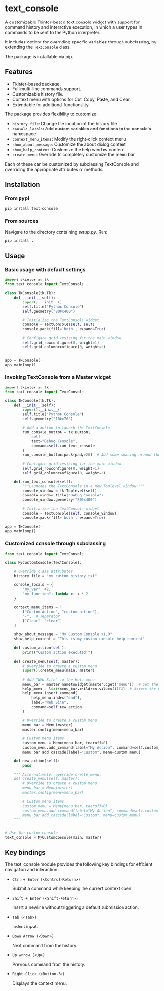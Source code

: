 # text_console

A customizable Tkinter-based text console widget with support for command history and interactive execution, in which a user types in commands to be sent to the Python interpreter.

It includes options for overriding specific variables through subclassing, by extending the `TextConsole` class.

The package is installable via pip.

## Features

- Tkinter-based package.
- Full multi-line commands support.
- Customizable history file.
- Context menu with options for Cut, Copy, Paste, and Clear.
- Extendable for additional functionality.

The package provides flexibility to customize:

- `history_file`: Change the location of the history file
- `console_locals`: Add custom variables and functions to the console's namespace
- `context_menu_items`: Modify the right-click context menu
- `show_about_message`: Customize the about dialog content
- `show_help_content`: Customize the help window content
- `create_menu`: Override to completely customize the menu bar

Each of these can be customized by subclassing TextConsole and overriding the appropriate attributes or methods.

## Installation

### From pypi

```bash
pip install text-console
```

### From sources

Navigate to the directory containing *setup.py*. Run:

```
pip install .
```

## Usage

### Basic usage with default settings

```python
import tkinter as tk
from text_console import TextConsole

class TkConsole(tk.Tk):
    def __init__(self):
        super().__init__()
        self.title("Python Console")
        self.geometry("800x400")

        # Initialize the TextConsole widget
        console = TextConsole(self, self)
        console.pack(fill='both', expand=True)

        # Configure grid resizing for the main window
        self.grid_rowconfigure(0, weight=1)
        self.grid_columnconfigure(0, weight=1)


app = TkConsole()
app.mainloop()
```

### Invoking TextConsole from a Master widget

```python
import tkinter as tk
from text_console import TextConsole

class TkConsole(tk.Tk):
    def __init__(self):
        super().__init__()
        self.title("Python Console")
        self.geometry("100x70")

        # Add a button to launch the TextConsole
        run_console_button = tk.Button(
            self, 
            text="Debug Console", 
            command=self.run_text_console
        )
        run_console_button.pack(pady=20)  # Add some spacing around the button

        # Configure grid resizing for the main window
        self.grid_rowconfigure(0, weight=1)
        self.grid_columnconfigure(0, weight=1)

    def run_text_console(self):
        """Launches the TextConsole in a new Toplevel window."""
        console_window = tk.Toplevel(self)
        console_window.title("Debug Console")
        console_window.geometry("800x400")

        # Initialize the TextConsole widget
        console = TextConsole(self, console_window)
        console.pack(fill='both', expand=True)

app = TkConsole()
app.mainloop()
```

### Customized console through subclassing

```python
from text_console import TextConsole

class MyCustomConsole(TextConsole):

    # Override class attributes
    history_file = "my_custom_history.txt"

    console_locals = {
        "my_var": 42,
        "my_function": lambda x: x * 2
    }

    context_menu_items = [
        ("Custom Action", "custom_action"),
        "-",  # separator
        ("Clear", "clear")
    ]

    show_about_message = "My Custom Console v1.0"
    show_help_content = "This is my custom console help content"
    
    def custom_action(self):
        print("Custom action executed!")
    
    def create_menu(self, master):
        # Override to create a custom menu
        super().create_menu(main, master)
        
        # Add "Web Site" to the Help menu
        menu_bar = master.nametowidget(master.cget('menu'))  # Get the menu widget
        help_menu = list(menu_bar.children.values())[2]  # Access the Help menu (third = 2)
        help_menu.insert_command(
            help_menu.index("end"),
            label="Web Site",
            command=self.new_action
        )

        # Override to create a custom menu
        menu_bar = Menu(master)
        master.config(menu=menu_bar)
        
        # Custom menu items
        custom_menu = Menu(menu_bar, tearoff=0)
        custom_menu.add_command(label="My Action", command=self.custom_action)
        menu_bar.add_cascade(label="Custom", menu=custom_menu)

    def new_action(self):
        pass

    """ Alternatively, override create_menu:
    def create_menu(self, master):
        # Override to create a custom menu
        menu_bar = Menu(master)
        master.config(menu=menu_bar)
        
        # Custom menu items
        custom_menu = Menu(menu_bar, tearoff=0)
        custom_menu.add_command(label="My Action", command=self.custom_action)
        menu_bar.add_cascade(label="Custom", menu=custom_menu)
    """


# Use the custom console
text_console = MyCustomConsole(main, master)
```

## Key bindings

The text_console module provides the following key bindings for efficient navigation and interaction:

- `Ctrl + Enter (<Control-Return>)`

  Submit a command while keeping the current context open.

- `Shift + Enter (<Shift-Return>)`

  Insert a newline without triggering a default submission action.

- `Tab (<Tab>)`

  Indent input.

- `Down Arrow (<Down>)`

  Next command from the history.

- `Up Arrow (<Up>)`

  Previous command from the history.

- `Right-Click (<Button-3>)`

  Displays the context menu.
